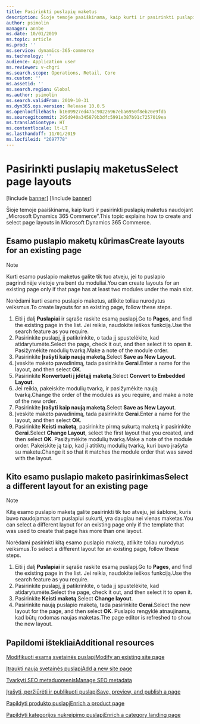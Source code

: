 ```yaml
---
title: Pasirinkti puslapių maketus
description: Šioje temoje paaiškinama, kaip kurti ir pasirinkti puslapių maketus naudojant „Microsoft Dynamics 365 Commerce”.
author: psimolin
manager: annbe
ms.date: 10/01/2019
ms.topic: article
ms.prod: ''
ms.service: dynamics-365-commerce
ms.technology: ''
audience: Application user
ms.reviewer: v-chgri
ms.search.scope: Operations, Retail, Core
ms.custom: ''
ms.assetid: ''
ms.search.region: Global
ms.author: psimolin
ms.search.validFrom: 2019-10-31
ms.dyn365.ops.version: Release 10.0.5
ms.openlocfilehash: b1609927ed47ac90226967eba6950f8eb20e9fdb
ms.sourcegitcommit: 295d940a345879b3dfc5991e387b91c7257019ea
ms.translationtype: HT
ms.contentlocale: lt-LT
ms.lasthandoff: 11/01/2019
ms.locfileid: "2697778"
---
```

# <a name="select-page-layouts"></a><span data-ttu-id="05fda-103">Pasirinkti puslapių maketus</span><span class="sxs-lookup"><span data-stu-id="05fda-103">Select page layouts</span></span>

[!include [banner](includes/preview-banner.md)]
[!include [banner](includes/banner.md)]

<span data-ttu-id="05fda-104">Šioje temoje paaiškinama, kaip kurti ir pasirinkti puslapių maketus naudojant „Microsoft Dynamics 365 Commerce”.</span><span class="sxs-lookup"><span data-stu-id="05fda-104">This topic explains how to create and select page layouts in Microsoft Dynamics 365 Commerce.</span></span>

## <a name="create-layouts-for-an-existing-page"></a><span data-ttu-id="05fda-105">Esamo puslapio maketų kūrimas</span><span class="sxs-lookup"><span data-stu-id="05fda-105">Create layouts for an existing page</span></span>

> [!NOTE]
> <span data-ttu-id="05fda-106">Kurti esamo puslapio maketus galite tik tuo atveju, jei to puslapio pagrindinėje vietoje yra bent du moduliai.</span><span class="sxs-lookup"><span data-stu-id="05fda-106">You can create layouts for an existing page only if that page has at least two modules under the main slot.</span></span>

<span data-ttu-id="05fda-107">Norėdami kurti esamo puslapio maketus, atlikite toliau nurodytus veiksmus.</span><span class="sxs-lookup"><span data-stu-id="05fda-107">To create layouts for an existing page, follow these steps.</span></span>

1. <span data-ttu-id="05fda-108">Eiti į dalį **Puslapiai** ir sąraše raskite esamą puslapį.</span><span class="sxs-lookup"><span data-stu-id="05fda-108">Go to **Pages**, and find the existing page in the list.</span></span> <span data-ttu-id="05fda-109">Jei reikia, naudokite ieškos funkciją.</span><span class="sxs-lookup"><span data-stu-id="05fda-109">Use the search feature as you require.</span></span>
1. <span data-ttu-id="05fda-110">Pasirinkite puslapį, jį patikrinkite, o tada jį spustelėkite, kad atidarytumėte.</span><span class="sxs-lookup"><span data-stu-id="05fda-110">Select the page, check it out, and then select it to open it.</span></span> <span data-ttu-id="05fda-111">Pasižymėkite modulių tvarką.</span><span class="sxs-lookup"><span data-stu-id="05fda-111">Make a note of the module order.</span></span>
1. <span data-ttu-id="05fda-112">Pasirinkite **Įrašyti kaip naują maketą**.</span><span class="sxs-lookup"><span data-stu-id="05fda-112">Select **Save as New Layout**.</span></span>
1. <span data-ttu-id="05fda-113">Įveskite maketo pavadinimą, tada pasirinkite **Gerai**.</span><span class="sxs-lookup"><span data-stu-id="05fda-113">Enter a name for the layout, and then select **OK**.</span></span>
1. <span data-ttu-id="05fda-114">Pasirinkite **Konvertuoti į įdėtąjį maketą**.</span><span class="sxs-lookup"><span data-stu-id="05fda-114">Select **Convert to Embedded Layout**.</span></span>
1. <span data-ttu-id="05fda-115">Jei reikia, pakeiskite modulių tvarką, ir pasižymėkite naują tvarką.</span><span class="sxs-lookup"><span data-stu-id="05fda-115">Change the order of the modules as you require, and make a note of the new order.</span></span>
1. <span data-ttu-id="05fda-116">Pasirinkite **Įrašyti kaip naują maketą**.</span><span class="sxs-lookup"><span data-stu-id="05fda-116">Select **Save as New Layout**.</span></span>
1. <span data-ttu-id="05fda-117">Įveskite maketo pavadinimą, tada pasirinkite **Gerai**.</span><span class="sxs-lookup"><span data-stu-id="05fda-117">Enter a name for the layout, and then select **OK**.</span></span>
1. <span data-ttu-id="05fda-118">Pasirinkite **Keisti maketą**, pasirinkite pirmą sukurtą maketą ir pasirinkite **Gerai**.</span><span class="sxs-lookup"><span data-stu-id="05fda-118">Select **Change Layout**, select the first layout that you created, and then select **OK**.</span></span> <span data-ttu-id="05fda-119">Pasižymėkite modulių tvarką.</span><span class="sxs-lookup"><span data-stu-id="05fda-119">Make a note of the module order.</span></span> <span data-ttu-id="05fda-120">Pakeiskite ją taip, kad ji atitiktų modulių tvarką, kuri buvo įrašyta su maketu.</span><span class="sxs-lookup"><span data-stu-id="05fda-120">Change it so that it matches the module order that was saved with the layout.</span></span>

## <a name="select-a-different-layout-for-an-existing-page"></a><span data-ttu-id="05fda-121">Kito esamo puslapio maketo pasirinkimas</span><span class="sxs-lookup"><span data-stu-id="05fda-121">Select a different layout for an existing page</span></span>

> [!NOTE]
> <span data-ttu-id="05fda-122">Kitą esamo puslapio maketą galite pasirinkti tik tuo atveju, jei šablone, kuris buvo naudojamas tam puslapiui sukurti, yra daugiau nei vienas maketas.</span><span class="sxs-lookup"><span data-stu-id="05fda-122">You can select a different layout for an existing page only if the template that was used to create that page has more than one layout.</span></span>

<span data-ttu-id="05fda-123">Norėdami pasirinkti kitą esamo puslapio maketą, atlikite toliau nurodytus veiksmus.</span><span class="sxs-lookup"><span data-stu-id="05fda-123">To select a different layout for an existing page, follow these steps.</span></span>

1. <span data-ttu-id="05fda-124">Eiti į dalį **Puslapiai** ir sąraše raskite esamą puslapį.</span><span class="sxs-lookup"><span data-stu-id="05fda-124">Go to **Pages**, and find the existing page in the list.</span></span> <span data-ttu-id="05fda-125">Jei reikia, naudokite ieškos funkciją.</span><span class="sxs-lookup"><span data-stu-id="05fda-125">Use the search feature as you require.</span></span>
1. <span data-ttu-id="05fda-126">Pasirinkite puslapį, jį patikrinkite, o tada jį spustelėkite, kad atidarytumėte.</span><span class="sxs-lookup"><span data-stu-id="05fda-126">Select the page, check it out, and then select it to open it.</span></span>
1. <span data-ttu-id="05fda-127">Pasirinkite **Keisti maketą**.</span><span class="sxs-lookup"><span data-stu-id="05fda-127">Select **Change layout**.</span></span>
1. <span data-ttu-id="05fda-128">Pasirinkite naują puslapio maketą, tada pasirinkite **Gerai**.</span><span class="sxs-lookup"><span data-stu-id="05fda-128">Select the new layout for the page, and then select **OK**.</span></span> <span data-ttu-id="05fda-129">Puslapio rengyklė atnaujinama, kad būtų rodomas naujas maketas.</span><span class="sxs-lookup"><span data-stu-id="05fda-129">The page editor is refreshed to show the new layout.</span></span>

## <a name="additional-resources"></a><span data-ttu-id="05fda-130">Papildomi ištekliai</span><span class="sxs-lookup"><span data-stu-id="05fda-130">Additional resources</span></span>

[<span data-ttu-id="05fda-131">Modifikuoti esamą svetainės puslapį</span><span class="sxs-lookup"><span data-stu-id="05fda-131">Modify an existing site page</span></span>](modify-existing-page.md)

[<span data-ttu-id="05fda-132">Įtraukti naują svetainės puslapį</span><span class="sxs-lookup"><span data-stu-id="05fda-132">Add a new site page</span></span>](add-new-page.md)

[<span data-ttu-id="05fda-133">Tvarkyti SEO metaduomenis</span><span class="sxs-lookup"><span data-stu-id="05fda-133">Manage SEO metadata</span></span>](manage-seo-metadata.md)

[<span data-ttu-id="05fda-134">Įrašyti, peržiūrėti ir publikuoti puslapį</span><span class="sxs-lookup"><span data-stu-id="05fda-134">Save, preview, and publish a page</span></span>](save-preview-publish-page.md)

[<span data-ttu-id="05fda-135">Papildyti produkto puslapį</span><span class="sxs-lookup"><span data-stu-id="05fda-135">Enrich a product page</span></span>](enrich-product-page.md)

[<span data-ttu-id="05fda-136">Papildyti kategorijos nukreipimo puslapį</span><span class="sxs-lookup"><span data-stu-id="05fda-136">Enrich a category landing page</span></span>](enrich-category-page.md)

